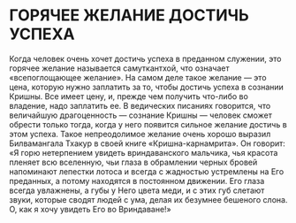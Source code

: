 # ГОРЯЧЕЕ ЖЕЛАНИЕ ДОСТИЧЬ УСПЕХА

Когда человек очень хочет достичь успеха в преданном служении, это горячее желание называется самуткантхой, что означает «всепоглощающее желание». На самом деле такое желание — это цена, которую нужно заплатить за то, чтобы достичь успеха в сознании Кришны. Все имеет цену, и, прежде чем получить что-либо во владение, надо заплатить ее. В ведических писаниях говорится, что величайшую драгоценность — сознание Кришны — человек сможет обрести только тогда, когда у него появится сильное желание достичь в этом успеха. Такое непреодолимое желание очень хорошо выразил Билвамангала Тхакур в своей книге «Кришна-карнамрита». Он говорит: «Я горю нетерпением увидеть вриндаванского мальчика, чья красота пленяет всю вселенную, чьи глаза в обрамлении черных бровей напоминают лепестки лотоса и всегда с жадностью устремлены на Его преданных, а потому находятся в постоянном движении. Его глаза всегда увлажнены, а губы у Него цвета меди, и с этих губ слетают звуки, которые сводят людей с ума, делая их безумнее бешеного слона. О, как я хочу увидеть Его во Вриндаване!»
